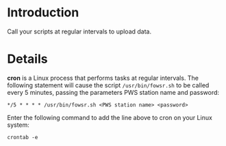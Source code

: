 # Introduction #

Call your scripts at regular intervals to upload data.


# Details #

**cron** is a Linux process that performs tasks at regular intervals. The following statement will cause the script `/usr/bin/fowsr.sh` to be called every 5 minutes, passing the parameters PWS station name and password:

`*/5 * * * * /usr/bin/fowsr.sh <PWS station name> <password>`

Enter the following command to add the line above to cron on your Linux system:

`crontab -e`